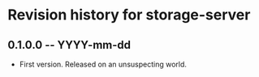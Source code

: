 # Revision history for storage-server

## 0.1.0.0 -- YYYY-mm-dd

* First version. Released on an unsuspecting world.
